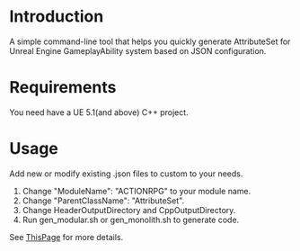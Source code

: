 # Introduction

A simple command-line tool that helps you quickly generate AttributeSet for Unreal Engine GameplayAbility system based
on JSON configuration.

# Requirements

You need have a UE 5.1(and above) C++ project.

# Usage

Add new or modify existing .json files to custom to your needs.

1. Change "ModuleName": "ACTIONRPG" to your module name.
2. Change "ParentClassName": "AttributeSet".
3. Change HeaderOutputDirectory and CppOutputDirectory.
3. Run gen_modular.sh or gen_monolith.sh to generate code.

See [ThisPage](https://www.yuewu.dev/gas-helper) for more details.

